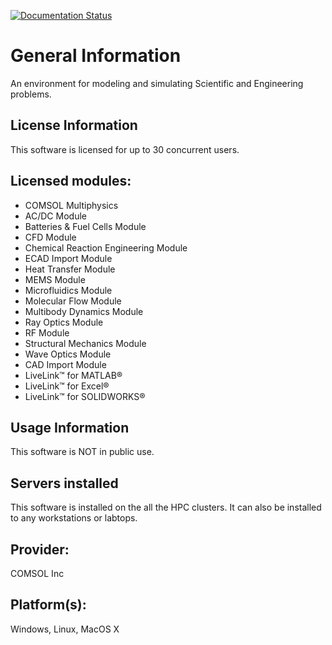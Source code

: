 [![Documentation Status](https://readthedocs.org/projects/su-hpc-tutorials/badge/?version=latest)](https://su-hpc-tutorials.readthedocs.io/en/latest/?badge=latest)
# General Information
An environment for modeling and simulating Scientific and Engineering problems.

## License Information
This software is licensed for up to 30 concurrent users.

## Licensed modules:

  - COMSOL Multiphysics
  - AC/DC Module
  - Batteries & Fuel Cells Module
  - CFD Module
  - Chemical Reaction Engineering Module
  - ECAD Import Module
  - Heat Transfer Module
  - MEMS Module
  - Microfluidics Module
  - Molecular Flow Module
  - Multibody Dynamics Module
  - Ray Optics Module
  - RF Module
  - Structural Mechanics Module
  - Wave Optics Module
  - CAD Import Module
  - LiveLink™ for MATLAB®
  - LiveLink™ for Excel®
  - LiveLink™ for SOLIDWORKS®
  
## Usage Information
This software is NOT in public use. 

## Servers installed
This software is installed on the all the HPC clusters. It can also be installed to any workstations or labtops.

## Provider: 
COMSOL Inc

## Platform(s):
Windows, Linux, MacOS X

